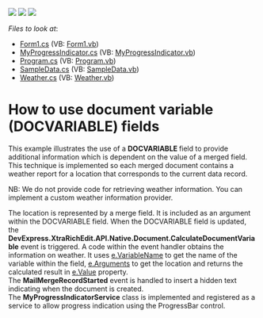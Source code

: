 <!-- default badges list -->
![](https://img.shields.io/endpoint?url=https://codecentral.devexpress.com/api/v1/VersionRange/128611442/15.2.4%2B)
[![](https://img.shields.io/badge/Open_in_DevExpress_Support_Center-FF7200?style=flat-square&logo=DevExpress&logoColor=white)](https://supportcenter.devexpress.com/ticket/details/E3099)
[![](https://img.shields.io/badge/📖_How_to_use_DevExpress_Examples-e9f6fc?style=flat-square)](https://docs.devexpress.com/GeneralInformation/403183)
<!-- default badges end -->
<!-- default file list -->
*Files to look at*:

* [Form1.cs](./CS/DocumentVariablesExample/Form1.cs) (VB: [Form1.vb](./VB/DocumentVariablesExample/Form1.vb))
* [MyProgressIndicator.cs](./CS/DocumentVariablesExample/MyProgressIndicator.cs) (VB: [MyProgressIndicator.vb](./VB/DocumentVariablesExample/MyProgressIndicator.vb))
* [Program.cs](./CS/DocumentVariablesExample/Program.cs) (VB: [Program.vb](./VB/DocumentVariablesExample/Program.vb))
* [SampleData.cs](./CS/DocumentVariablesExample/SampleData.cs) (VB: [SampleData.vb](./VB/DocumentVariablesExample/SampleData.vb))
* [Weather.cs](./CS/DocumentVariablesExample/Weather.cs) (VB: [Weather.vb](./VB/DocumentVariablesExample/Weather.vb))
<!-- default file list end -->
# How to use document variable (DOCVARIABLE) fields


<p>This example illustrates the use of a <strong>DOCVARIABLE </strong>field to provide additional information which is dependent on the value of a merged field. This technique is implemented so each merged document contains a weather report for a location that corresponds to the current data record.</p>
<p>NB: We do not provide code for retrieving weather information. You can implement a custom weather information provider.</p>
<p>The location is represented by a merge field. It is included as an argument within the DOCVARIABLE field. When the DOCVARIABLE field is updated, the <strong>DevExpress.XtraRichEdit.API.Native.Document.CalculateDocumentVariable</strong> event is triggered. A code within the event handler obtains the information on weather. It uses <u>e.VariableName</u> to get the name of the variable within the field, <u>e.Arguments</u> to get the location and returns the calculated result in <u>e.Value</u> property.<br /> The <strong>MailMergeRecordStarted</strong> event is handled to insert a hidden text indicating when the document is created. <br /> The <strong>MyProgressIndicatorService</strong> class is implemented and registered as a service to allow progress indication using the ProgressBar control.</p>

<br/>


